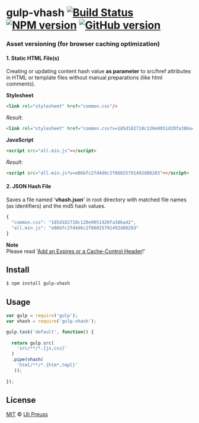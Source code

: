 # gulp-vhash [![Build Status](https://travis-ci.org/up/gulp-vhash.svg?branch=master)](https://travis-ci.org/up/gulp-vhash) [![NPM version](https://badge.fury.io/js/gulp-vhash.svg)](http://badge.fury.io/js/gulp-vhash) [![GitHub version](https://badge.fury.io/gh/up%2Fgulp-vhash.svg)](http://badge.fury.io/gh/up%2Fgulp-vhash)

### Asset versioning (for browser caching optimization)

#### 1. Static HTML File(s)       
Creating or updating content hash value **as parameter** to src/href attributes in HTML or template files without manual preparations (like html comments).

**Stylesheet**

```html
<link rel="stylesheet" href="common.css"/>
```
_Result_:

```html
<link rel="stylesheet" href="common.css?v=185d182710c120e9051d20fa386a4212/>
```

**JavaScript**

```html
<script src="all.min.js"></script>
```

_Result_:

```html
<script src="all.min.js?v=e86bfc2fd4d6c2f86825791492d88283"></script>
```

#### 2. JSON Hash File        
Saves a file named '**vhash.json**' in root directory with matched file names (as identifiers) and the md5 hash values. 

```js
{
  "common.css": "185d182710c120e9051d20fa386a42",
  "all.min.js": "e86bfc2fd4d6c2f86825791492d88283"
}
```

**Note**        
Please read '[Add an Expires or a Cache-Control Header](http://developer.yahoo.com/performance/rules.html#expires)!'


## Install

```bash
$ npm install gulp-vhash
```


## Usage

```js
var gulp = require('gulp');
var vhash = require('gulp-vhash');

gulp.task('default', function() {
  
  return gulp.src(
    'src/**/*.{js,css}'
  )
  .pipe(vhash(
    'html/**/*.{htm*,tmpl}'
   ));
  
});
```

## License

[MIT](http://opensource.org/licenses/MIT) © [Uli Preuss](http://ulipreuss.eu)
